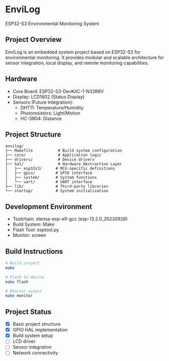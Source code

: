 # EnviLog

ESP32-S3 Environmental Monitoring System

## Project Overview
EnviLog is an embedded system project based on ESP32-S3 for environmental monitoring. It provides modular and scalable architecture for sensor integration, local display, and remote monitoring capabilities.

## Hardware
- Core Board: ESP32-S3-DevKitC-1-N32R8V
- Display: LCD1602 (Status Display)
- Sensors (Future Integration):
  - DHT11: Temperature/Humidity
  - Photoresistors: Light/Motion
  - HC-SR04: Distance

## Project Structure
```
envilog/
├── Makefile           # Build system configuration
├── core/              # Application logic
├── drivers/           # Device drivers
├── hal/               # Hardware Abstraction Layer
│   ├── esp32s3/      # MCU-specific definitions
│   ├── gpio/         # GPIO interface
│   ├── system/       # System functions
│   └── uart/         # UART interface
├── lib/              # Third-party libraries
└── startup/          # System initialization
```

## Development Environment
- Toolchain: xtensa-esp-elf-gcc (esp-13.2.0_20230928)
- Build System: Make
- Flash Tool: esptool.py
- Monitor: screen

## Build Instructions
```bash
# Build project
make

# Flash to device
make flash

# Monitor output
make monitor
```

## Project Status
- [x] Basic project structure
- [x] GPIO HAL implementation
- [x] Build system setup
- [ ] LCD driver
- [ ] Sensor integration
- [ ] Network connectivity

